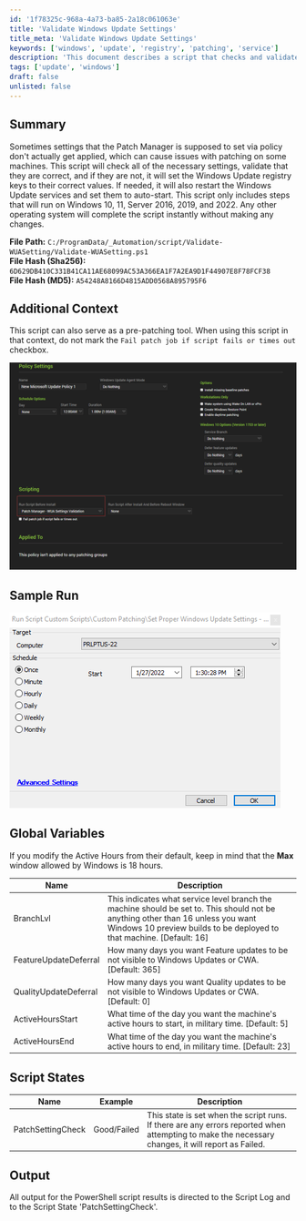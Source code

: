 ```yaml
---
id: '1f78325c-968a-4a73-ba85-2a18c061063e'
title: 'Validate Windows Update Settings'
title_meta: 'Validate Windows Update Settings'
keywords: ['windows', 'update', 'registry', 'patching', 'service']
description: 'This document describes a script that checks and validates Windows Update settings on Windows 10, 11, and Server 2016, 2019, and 2022. It ensures that the necessary registry keys are set correctly and can restart the Windows Update services if needed. It also provides guidance on using the script as a pre-patching tool.'
tags: ['update', 'windows']
draft: false
unlisted: false
---
```


## Summary

Sometimes settings that the Patch Manager is supposed to set via policy don't actually get applied, which can cause issues with patching on some machines. This script will check all of the necessary settings, validate that they are correct, and if they are not, it will set the Windows Update registry keys to their correct values. If needed, it will also restart the Windows Update services and set them to auto-start. This script only includes steps that will run on Windows 10, 11, Server 2016, 2019, and 2022. Any other operating system will complete the script instantly without making any changes.

**File Path:** `C:/ProgramData/_Automation/script/Validate-WUASetting/Validate-WUASetting.ps1`  
**File Hash (Sha256):** `6D629DB410C331B41CA11AE68099AC53A366EA1F7A2EA9D1F44907E8F78FCF38`  
**File Hash (MD5):** `A54248A8166D4815ADD0568A895795F6`

## Additional Context

This script can also serve as a pre-patching tool. When using this script in that context, do not mark the `Fail patch job if script fails or times out` checkbox.

![Additional Context Image](../../../static/img/Patch-Manager---WUA-Settings-Validation/image_1.png)

## Sample Run

![Sample Run Image](../../../static/img/Patch-Manager---WUA-Settings-Validation/image_2.png)

## Global Variables

If you modify the Active Hours from their default, keep in mind that the **Max** window allowed by Windows is 18 hours.

| Name                   | Description                                                                                                                                                           |
|------------------------|-----------------------------------------------------------------------------------------------------------------------------------------------------------------------|
| BranchLvl              | This indicates what service level branch the machine should be set to. This should not be anything other than 16 unless you want Windows 10 preview builds to be deployed to that machine. [Default: 16] |
| FeatureUpdateDeferral  | How many days you want Feature updates to be not visible to Windows Updates or CWA. [Default: 365]                                                                |
| QualityUpdateDeferral  | How many days you want Quality updates to be not visible to Windows Updates or CWA. [Default: 0]                                                                  |
| ActiveHoursStart       | What time of the day you want the machine's active hours to start, in military time. [Default: 5]                                                                  |
| ActiveHoursEnd         | What time of the day you want the machine's active hours to end, in military time. [Default: 23]                                                                   |

## Script States

| Name                | Example      | Description                                                                                                                                                       |
|---------------------|--------------|-------------------------------------------------------------------------------------------------------------------------------------------------------------------|
| PatchSettingCheck    | Good/Failed  | This state is set when the script runs. If there are any errors reported when attempting to make the necessary changes, it will report as Failed.                 |

## Output

All output for the PowerShell script results is directed to the Script Log and to the Script State 'PatchSettingCheck'.

